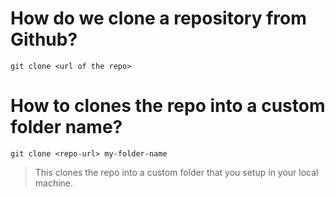 # How do we clone a repository from Github?

```
git clone <url of the repo>
```
# How to clones the repo into a custom folder name?

```
git clone <repo-url> my-folder-name
```
> This clones the repo into a custom folder that you setup in your local machine.
